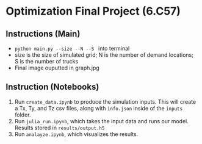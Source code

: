 # Optimization Final Project (6.C57)
## Instructions (Main)
- `python main.py --size --N --S ` into terminal
- size is the size of simulated grid; N is the number of demand locations; S is the number of trucks
- Final image ouputted in graph.jpg



## Instruction (Notebooks)
1. Run `create_data.ipynb` to produce the simulation inputs. This will create a Tx, Ty, and Tz csv files, along with `info.json` inside of the `inputs` folder. 
2. Run `julia_run.ipynb`, which takes the input data and runs our model. Results stored in `results/output.h5`
3. Run `analayze.ipynb`, which visualizes the results. 
